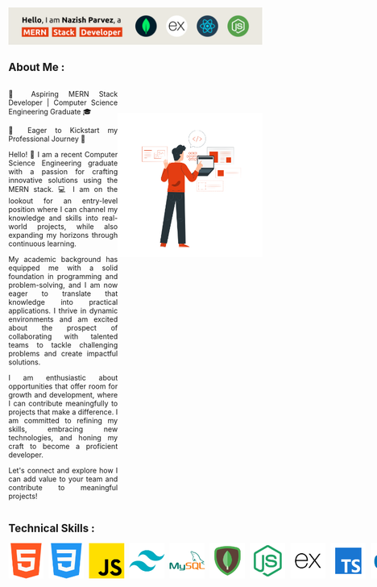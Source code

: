 <body>

<div>
    <img src="./assets/banner.svg" alt="Banner">
</div>

<div>
    <h2>About Me : </h1>

<div style="display: flex;">
<div style="width: 60%; text-align: justify;">
<p>🚀 Aspiring MERN Stack Developer | Computer Science Engineering Graduate 🎓

🌟 Eager to Kickstart my Professional Journey 🌟

Hello! 👋 I am a recent Computer Science Engineering graduate with a passion for crafting innovative solutions using the MERN stack. 💻 I am on the lookout for an entry-level position where I can channel my knowledge and skills into real-world projects, while also expanding my horizons through continuous learning.

My academic background has equipped me with a solid foundation in programming and problem-solving, and I am now eager to translate that knowledge into practical applications. I thrive in dynamic environments and am excited about the prospect of collaborating with talented teams to tackle challenging problems and create impactful solutions.

I am enthusiastic about opportunities that offer room for growth and development, where I can contribute meaningfully to projects that make a difference. I am committed to refining my skills, embracing new technologies, and honing my craft to become a proficient developer.

Let's connect and explore how I can add value to your team and contribute to meaningful projects!</p>

</div>

<div style="width: 400px; height: 400px; margin-top: 60px">
    <img src="./assets/coder.png" alt="Coder">
</div>
</div>
</div>

<div>
    <h2>Technical Skills : </h2>


<div style="width: 100px;">
<div style="display: flex; gap: 10px; ">
 <img src="./assets/1.png" alt="Banner" style="width:70px; height:70px;">
 <img src="./assets/2.png" alt="Banner" style="width:70px; height:70px;">
 <img src="./assets/3.png" alt="Banner" style="width:70px; height:70px;">
 <img src="./assets/4.png" alt="" style="width:70px; height:70px;">
 <img src="./assets/5.png" alt="" style="width:70px; height:70px;">
 <img src="./assets/6.png" alt="" style="width:70px; height:70px;">
 <img src="./assets/7.png" alt="" style="width:70px; height:70px;">
 <img src="./assets/8.png" alt="" style="width:70px; height:70px;">
 <img src="./assets/9.png" alt="" style="width:70px; height:70px;">
 <img src="./assets/10.png" alt="" style="width:70px; height:70px;">
 <img src="./assets/11.png" alt="" style="width:70px; height:70px;">
 <img src="./assets/12.png" alt="" style="width:70px; height:70px;">
 <img src="./assets/13.png" alt="" style="width:70px; height:70px;">
 <img src="./assets/14.png" alt="" style="width:70px; height:70px;">
 <img src="./assets/15.png" alt="" style="width:70px; height:70px;">
 <img src="./assets/16.png" alt="" style="width:70px; height:70px;">
 <img src="./assets/17.png" alt="" style="width:70px; height:70px;">
</div>
</div>
</div>

</body>
